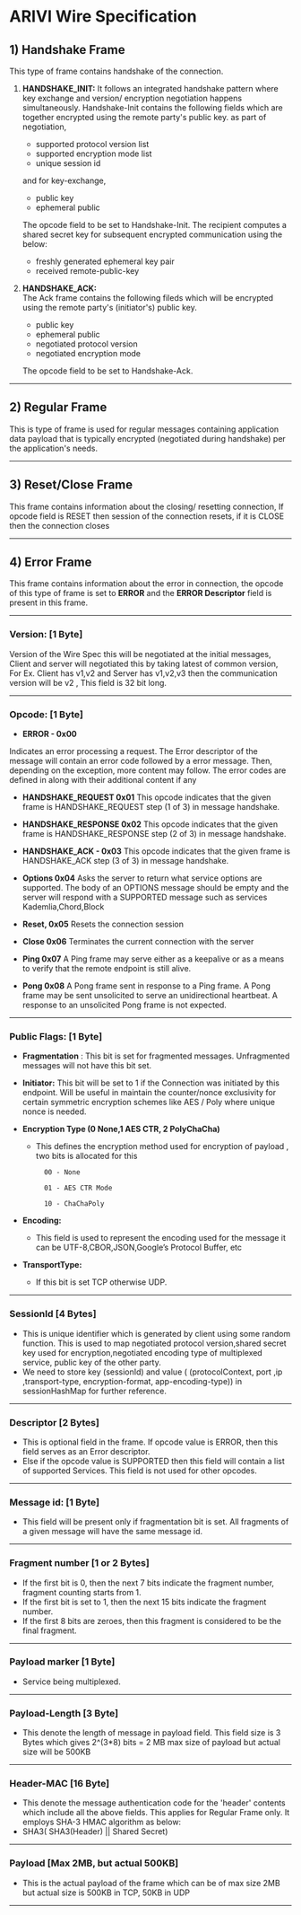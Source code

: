 

# ARIVI Wire Specification 

## 1) Handshake Frame

This type of frame contains handshake of the connection.

 1. **HANDSHAKE_INIT:** It follows an integrated handshake pattern where key exchange and version/ encryption negotiation happens simultaneously.  Handshake-Init contains the following fields which are together encrypted using the remote party's public key. 
as part of negotiation,
	 - supported protocol version list 
	 - supported encryption mode list
	 - unique session id 

	and for key-exchange,
	  -  public key 
	  - ephemeral public 
	
	The opcode field to be set to Handshake-Init.
    The recipient computes a shared secret key for subsequent encrypted communication using the below: 
    - freshly generated ephemeral key pair
    - received  remote-public-key  
    
2.  **HANDSHAKE_ACK:**  
    The Ack frame contains the following fileds which will be encrypted using the remote party's (initiator's) public key.
     - public key
     - ephemeral public
     - negotiated  protocol version 
     - negotiated  encryption mode

	The opcode field to be set to Handshake-Ack.
    
---

## 2) Regular Frame

This is type of frame is used for regular messages containing application data payload that is typically encrypted (negotiated during handshake) per the application's needs. 

---

## 3) Reset/Close Frame

This frame contains information about the closing/ resetting connection, If opcode field is RESET then session of the connection resets, if it is CLOSE then the connection closes

---
## 4) Error Frame


This frame contains information about the error in connection, the opcode of this type of frame is set to **ERROR** and the **ERROR Descriptor** field is present in this frame. 

---

### Version: \[1 Byte\]

Version of the Wire Spec this will be negotiated at the initial messages, Client and server will negotiated this by taking latest of common version, For Ex. Client has v1,v2 and Server has v1,v2,v3 then the communication version will be v2 , This field is 32 bit long.

---
### Opcode: \[1 Byte\]

 - **ERROR - 0x00**

Indicates an error processing a request. The Error descriptor of the message will contain an error code followed by a error message. Then, depending on the exception, more content may follow. The error codes are defined in along with their additional content if any
    
-   **HANDSHAKE_REQUEST 0x01**
This opcode indicates that the given frame is HANDSHAKE_REQUEST step (1 of 3) in message handshake.
    

-   **HANDSHAKE_RESPONSE 0x02**
This opcode indicates that the given frame is HANDSHAKE_RESPONSE step (2 of 3) in message handshake.
    
-   **HANDSHAKE_ACK - 0x03**
This opcode indicates that the given frame is HANDSHAKE_ACK step (3 of 3) in message handshake.
    
-   **Options 0x04**
Asks the server to return what service options are supported. The body of an OPTIONS message should be empty and the server will respond with a SUPPORTED message such as services Kademlia,Chord,Block

-   **Reset, 0x05**
Resets the connection session
    
-   **Close 0x06**
Terminates the current connection with the server
    
-   **Ping 0x07**
A Ping frame may serve either as a keepalive or as a means to verify that the remote endpoint is still alive.
    
-   **Pong 0x08**
A Pong frame sent in response to a Ping frame. A Pong frame may be sent unsolicited to serve an unidirectional heartbeat.  A response to an unsolicited Pong frame is not expected.
    
----

### Public Flags: \[1 Byte\]

-   **Fragmentation** : This bit is set for fragmented messages. Unfragmented messages will not have this bit set.
    
-   **Initiator:** This bit will be set to 1 if the Connection was initiated by this endpoint. Will be useful in maintain the counter/nonce exclusivity for certain symmetric encryption schemes like AES / Poly where unique nonce is needed.
    
-   **Encryption  Type (0 None,1 AES CTR, 2 PolyChaCha)**
	- This defines the encryption method used for encryption of payload , two bits is allocated for this

			00 - None

			01 - AES CTR Mode

			10 - ChaChaPoly


-   **Encoding:**
	- This field is used to represent the encoding used for the message it can be UTF-8,CBOR,JSON,Google’s Protocol Buffer, etc
    

  

-   **TransportType:**
	-  If this bit is set TCP otherwise UDP.

---

### SessionId  \[4 Bytes\] 

 - This is unique identifier which is generated by client using some random function. This is used to map negotiated protocol version,shared secret key used for encryption,negotiated encoding type of multiplexed service, public key of the other party.
 - We need to store key (sessionId) and value ( (protocolContext, port ,ip ,transport-type, encryption-format, app-encoding-type)) in sessionHashMap for further reference.

---
 
  

### Descriptor \[2 Bytes\]

 -  This is optional field in the frame. If opcode value is ERROR, then this field serves as an Error descriptor. 
 -  Else if the opcode value is SUPPORTED then this field will contain a list of supported Services. This field is not used for other opcodes.

---
  
  
  

### Message id: \[1 Byte\]  
- This field will be present only if fragmentation bit is set. All fragments of a given message will have the same message id.
  
---

### Fragment number \[1 or 2 Bytes\]
- If the first bit is 0, then the next 7 bits indicate the fragment number, fragment counting starts from 1.
- If the first bit is set to 1, then the next 15 bits indicate the fragment number.
- If the first 8 bits are zeroes, then this fragment is considered to be the final fragment.

---

### Payload marker \[1 Byte\]
- Service being multiplexed.

 ---
 
### Payload-Length \[3 Byte\] 

 -  This denote the length of message in payload field. This field size is 3 Bytes which gives 2^(3*8) bits = 2 MB max size of payload but actual size will be 500KB

  ---

### Header-MAC \[16 Byte\] 

 -  This denote the message authentication code for the 'header' contents which include all the above fields. This applies for Regular Frame only. It employs SHA-3 HMAC algorithm as below:
 - SHA3( SHA3(Header) || Shared Secret)

  ---
### Payload  \[Max 2MB, but actual 500KB\]

- This is the actual payload of the frame which can be of max size 2MB but actual size is 500KB in TCP, 50KB in UDP

---

